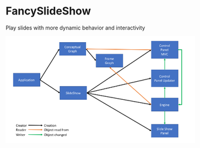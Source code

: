 # FancySlideShow
Play slides with more dynamic behavior and interactivity

![ClassRelationships](documentation/ClassRelationships.png)
